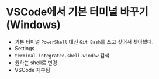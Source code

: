 # VSCode에서 기본 터미널 바꾸기 (Windows)

- 기본 터미널 `PowerShell` 대신 `Git Bash`를 쓰고 싶어서 찾아봤다.
- Settings
- `terminal.integrated.shell.window` 검색
- 원하는 shell로 변경
- VSCode 재부팅
